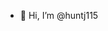 - 👋 Hi, I’m @huntj115

<!---
huntj115/huntj115 is a ✨ special ✨ repository because its `README.md` (this file) appears on your GitHub profile.
You can click the Preview link to take a look at your changes.
--->
